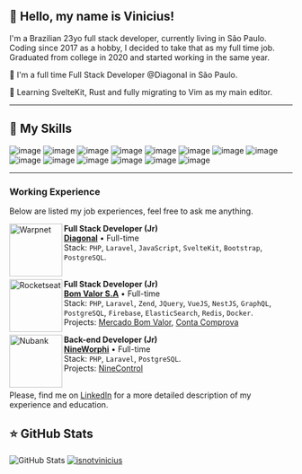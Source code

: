 ## 💜 Hello, my name is Vinicius!

I'm a Brazilian 23yo full stack developer, currently living in São Paulo. Coding since 2017 as a hobby, I decided to take that as my full time job. Graduated from college in 2020 and started working in the same year.

🔭 I'm a full time Full Stack Developer @Diagonal in São Paulo.

🍃 Learning SvelteKit, Rust and fully migrating to Vim as my main editor.

---

## 🚀 My Skills

![image](https://img.shields.io/badge/PHP-777BB4?style=for-the-badge&logo=php&logoColor=white)
![image](https://img.shields.io/badge/Laravel-FF2D20?style=for-the-badge&logo=laravel&logoColor=white)
![image](https://img.shields.io/badge/JavaScript-323330?style=for-the-badge&logo=javascript&logoColor=F7DF1E)
![image](https://img.shields.io/badge/Svelte-4A4A55?style=for-the-badge&logo=svelte&logoColor=FF3E00)
![image](https://img.shields.io/badge/Vue.js-35495E?style=for-the-badge&logo=vue.js&logoColor=4FC08D)
![image](https://img.shields.io/badge/jQuery-0769AD?style=for-the-badge&logo=jquery&logoColor=white)
![image](https://img.shields.io/badge/HTML5-E34F26?style=for-the-badge&logo=html5&logoColor=white)
![image](https://img.shields.io/badge/CSS3-1572B6?style=for-the-badge&logo=css3&logoColor=white)
![image](https://img.shields.io/badge/Bootstrap-563D7C?style=for-the-badge&logo=bootstrap&logoColor=white)
![image](https://img.shields.io/badge/PostgreSQL-316192?style=for-the-badge&logo=postgresql&logoColor=white)
![image](https://img.shields.io/badge/Firebase-F29D0C?style=for-the-badge&logo=firebase&logoColor=white)
![image](https://img.shields.io/badge/Redis-D9281A?style=for-the-badge&logo=redis&logoColor=white)
![image](https://img.shields.io/badge/Docker-2496ED?style=for-the-badge&logo=docker&logoColor=white)
![image](https://img.shields.io/badge/Git-E34F26?style=for-the-badge&logo=git&logoColor=white)

---

### Working Experience

Below are listed my job experiences, feel free to ask me anything.

[<img align="left" height="94px" width="94px" alt="Warpnet" src="https://media.licdn.com/dms/image/C4D0BAQE-M-MHfbHl8g/company-logo_200_200/0/1639518044376/diagonalsocial_logo?e=1712793600&v=beta&t=nqwFhJuQE6HvGkZVW_dqzbF28RnAMAHvFiCa-kxRqSE"/>]((https://diagonal.social/))

**Full Stack Developer (Jr)** \
[**Diagonal**]((https://diagonal.social/)) • Full-time \
Stack: `PHP`, `Laravel`, `JavaScript`, `SvelteKit`, `Bootstrap`, `PostgreSQL`.\
<br/>

[<img align="left" height="94px" width="94px" alt="Rocketseat" src="https://media.licdn.com/dms/image/D4D0BAQGvjtvF2-s14w/company-logo_200_200/0/1684331330520/bomvalor_logo?e=1712793600&v=beta&t=SB59GjHmiuY-bvZvCLl0A6IpRVVDhIykfMcNrYL-Jiw"/>](https://bomvalor.com.br/)

**Full Stack Developer (Jr)** \
[**Bom Valor S.A**](https://bomvalor.com.br/) • Full-time \
Stack: `PHP`, `Laravel`, `Zend`, `JQuery`, `VueJS`, `NestJS`, `GraphQL`, `PostgreSQL`, `Firebase`, `ElasticSearch`, `Redis`, `Docker`.\
Projects: [Mercado Bom Valor](https://mercado.bomvalor.com.br/), [Conta Comprova](https://contacomprova.bomvalor.com.br/)
<br/>

[<img align="left" height="94px" width="94px" alt="Nubank" src="https://media.licdn.com/dms/image/C4D0BAQGWvBbiCVkiQg/company-logo_100_100/0/1630545033071/nineworphi_logo?e=2147483647&v=beta&t=mDd440iajdg1oxYI16mDX4GhtPkIlliCAe4B0ZN0ZCY"/>](https://nineworphi.rds.land/ninecontrol)

**Back-end Developer (Jr)** \
[**NineWorphi**](https://nineworphi.rds.land/ninecontrol) • Full-time \
Stack: `PHP`, `Laravel`, `PostgreSQL`. \
Projects: [NineControl](https://nineworphi.rds.land/ninecontrol)
<br/>
<br/>

Please, find me on [LinkedIn](https://www.linkedin.com/in/isnotvinicius/) for a more detailed description of my experience and education.

## ⭐ GitHub Stats

![GitHub Stats](https://github-readme-stats.vercel.app/api?username=isnotvinicius&show_icons=true&theme=tokyonight)
[![isnotvinicius](https://github-readme-stats.vercel.app/api/top-langs/?username=isnotvinicius&layout=compact&theme=tokyonight)](https://github.com/anuraghazra/github-readme-stats)
